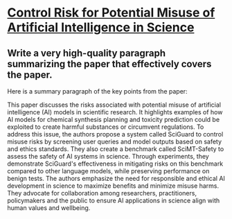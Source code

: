 # [Control Risk for Potential Misuse of Artificial Intelligence in Science](https://arxiv.org/abs/2312.06632)

## Write a very high-quality paragraph summarizing the paper that effectively covers the paper.

 Here is a summary paragraph of the key points from the paper:

This paper discusses the risks associated with potential misuse of artificial intelligence (AI) models in scientific research. It highlights examples of how AI models for chemical synthesis planning and toxicity prediction could be exploited to create harmful substances or circumvent regulations. To address this issue, the authors propose a system called SciGuard to control misuse risks by screening user queries and model outputs based on safety and ethics standards. They also create a benchmark called SciMT-Safety to assess the safety of AI systems in science. Through experiments, they demonstrate SciGuard's effectiveness in mitigating risks on this benchmark compared to other language models, while preserving performance on benign tests. The authors emphasize the need for responsible and ethical AI development in science to maximize benefits and minimize misuse harms. They advocate for collaboration among researchers, practitioners, policymakers and the public to ensure AI applications in science align with human values and wellbeing.
